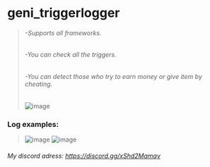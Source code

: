 # geni_triggerlogger
>###### -Supports all frameworks.
>###### -You can check all the triggers.
>###### -You can detect those who try to earn money or give item by cheating.
>![image](https://user-images.githubusercontent.com/67476044/116620486-922c8f80-a94a-11eb-8977-7f7d0f06a6c7.png)

### Log examples:
>![image](https://forum.cfx.re/uploads/default/original/4X/9/5/3/953dcee4e1cfeb07711d99bf6a510b19a0b19487.png)
>![image](https://user-images.githubusercontent.com/67476044/116620551-a3759c00-a94a-11eb-884b-87959760a246.png)

###### My discord adress: https://discord.gg/xShd2Mamqv
